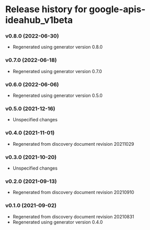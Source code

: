 # Release history for google-apis-ideahub_v1beta

### v0.8.0 (2022-06-30)

* Regenerated using generator version 0.8.0

### v0.7.0 (2022-06-18)

* Regenerated using generator version 0.7.0

### v0.6.0 (2022-06-06)

* Regenerated using generator version 0.5.0

### v0.5.0 (2021-12-16)

* Unspecified changes

### v0.4.0 (2021-11-01)

* Regenerated from discovery document revision 20211029

### v0.3.0 (2021-10-20)

* Unspecified changes

### v0.2.0 (2021-09-13)

* Regenerated from discovery document revision 20210910

### v0.1.0 (2021-09-02)

* Regenerated from discovery document revision 20210831
* Regenerated using generator version 0.4.0

